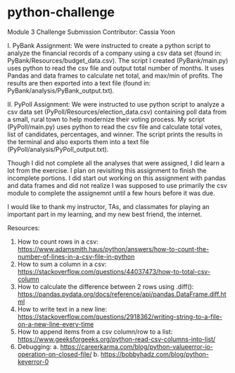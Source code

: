 # python-challenge
Module 3 Challenge Submission
Contributor: Cassia Yoon

I. PyBank Assignment:
    We were instructed to create a python script to analyze the financial records of a company using a csv data set (found in: PyBank/Resources/budget_data.csv). The script I created (PyBank/main.py) uses python to read the csv file and output total number of months. It uses Pandas and data frames to calculate net total, and max/min of profits. The results are then exported into a text file (found in: PyBank/analysis/PyBank_output.txt).

II. PyPoll Assignment:
    We were instructed to use python script to analyze a csv data set (PyPoll/Resources/election_data.csv) containing poll data from a small, rural town to help modernize their voting process. My script (PyPoll/main.py) uses python to read the csv file and calculate total votes, list of candidates, percentages, and winner. The script prints the results in the terminal and also exports them into a text file (PyPoll/analysis/PyPoll_output.txt).

Though I did not complete all the analyses that were assigned, I did learn a lot from the exercise. I plan on revisiting this assignment to finish the incomplete portions. I did start out working on this assignment with pandas and data frames and did not realize I was supposed to use primarily the csv module to complete the assignemnt until a few hours before it was due.

I would like to thank my instructor, TAs, and classmates for playing an important part in my learning, and my new best friend, the internet.

Resources:
1. How to count rows in a csv:  https://www.adamsmith.haus/python/answers/how-to-count-the-number-of-lines-in-a-csv-file-in-python
2. How to sum a column in a csv:  https://stackoverflow.com/questions/44037473/how-to-total-csv-column
3. How to calculate the difference between 2 rows using .diff():  https://pandas.pydata.org/docs/reference/api/pandas.DataFrame.diff.html
4. How to write text in a new line:  https://stackoverflow.com/questions/2918362/writing-string-to-a-file-on-a-new-line-every-time
5. How to append items from a csv column/row to a list:  https://www.geeksforgeeks.org/python-read-csv-columns-into-list/
6. Debugging:
    a. https://careerkarma.com/blog/python-valueerror-io-operation-on-closed-file/
    b. https://bobbyhadz.com/blog/python-keyerror-0
